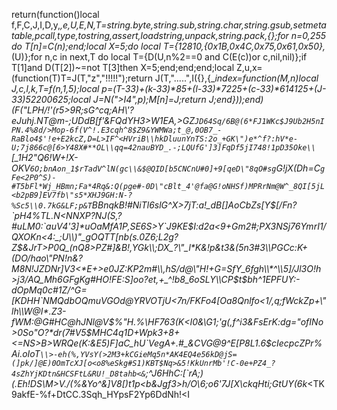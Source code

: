 return(function()local f,F,C,J,I,D,y,_,e,U,E,N,T=string.byte,string.sub,string.char,string.gsub,setmetatable,pcall,type,tostring,assert,loadstring,unpack,string.pack,{};for n=0,255 do T[n]=C(n);end;local X=5;do local T={12810,{0x1B,0x4C,0x75,0x61,0x50},_(U)};for n,c in next,T do local T={D(U,n%2==0 and C(E(c))or c,nil,nil)};if T[1]and D(T[2])~=not T[3]then X=5;end;end;end;local Z,u,x=(function(T)T=J(T,"z","!!!!!");return J(T,".....",I({},{__index=function(M,n)local J,c,l,k,T=f(n,1,5);local p=(T-33)+(k-33)*85+(l-33)*7225+(c-33)*614125+(J-33)*52200625;local J=N(">I4",p);M[n]=J;return J;end}));end)(F("LPH/!'(r5>9R;sG^cq;AH\\'?eJuhj.*NT@m-;UDdB[f'&FQdYH3>W1EA,>GZ`JD64Sq/6B@(6*FJ1WKc$J9Ub2H5nIPN.4%8d/>Mop-6f(V^!.E3cqh^8$Z9&YWMWa;t_@,0OB7_-RaBlo4$'!e+E2kcZ,D=L>IF^<HVriB\\hkDluunYnTS:2o_+GK\")e*^f?:hV*e-U;7j866c@[6>Y48X#**OL\\qq=42nauBYD_.-;LQUfG']3]FqDf5jI748!1pD35Oke\\`[_1H2\"Q6!_W_+!X-OKV`6O;bnAon_1$rTadV^lN(gc\\&$@QID[b5CNCnU#0]+9[qeD\"8qO#sg`G!jX(Dh=C`gFe<2P0^S)-#T5bFl*Wj_HBmn;Fa*4Rq&:Q(pge#-0D\"cBlt_4'@fa@G!oNHSf)MPRrNm@W^_8QI[5jL<b2pB9]EV7fb\"s5*XHJ9GH:N-?%Sc5\\0.7kG&LF;p&T`BBnqkB!#NiTl6slG^X>7jT:a!_dB[*]AoCbZs[Y$[/Fn?`pH4%TL.N<NNXP?NJ(S,?#uLM0:`auV4'3]*uOaMfA1P,SE6S>Y`J9KE$I:d2a<*9+Gm2#;PX3NSj76YmrI1/QXOKn<4:_;U*\\\\)\"_gOQTT[nb(s.0Z6;L2g?Z$&JrT>P0Q_(nQ8>PZ#]&B!,YGk\\;DX_?\"_l*K&!p&t3&(5n3#3\\PGCc:K+(DO/hao\"PN!n&?M8N!JZDNr]V3<*E+>e0JZ:KP2m#\\,hS/d@\"H!+G=SfY_6fgh\\*^\\5]/Jl3O!h>j3/AQ_Mh6GFgKg#HO!FE:S]oo?et,+_^!b8_6oSLY\\CP$t$bh^1EPFUY:-dOpMq0c#1Z/^G=[KDHH`NMQdbOQmuVGOd@YRVOTjU<7n/FKFo4[Oa8Qnlfo<1/,q;fWckZp+\"lh\\W@I*.Z3-fWM:@G#HC@hJNl@V$%\"H.%\\HF763(K<I0&\\G1;'g(,f^i3&FsErK:dg=\"ofIN*o>0So\"O?*dr(7#*V5$MHC4q1D+Wpk3+8+<=NS>B>WRQe(K:&E5)F]aC_hU`VegA+.#_&CVG@9^E[P8L1.6$cIecpcZPr%Ai.oIoT`\\>-eh(%,YVsY(>2M3+kCGieMq5n*AK4EQ4e56kD@jS=(]pk/]@E)0OmTcXJ[o<o8%eSkg#S1)KBT$Nq>&5!KkUnrMb'!C-0e+PZ4_?4sZhYjKDtn&HCSFtL&RU!_D8tahb<&`;^J6HhC:[`rA;)(.Eh!DS\\M>V./(%&Yo^&]V8[)t1p<b&Jgf3>h/O\\6;o6'7J[X\\ckqHti;Gt*UY(6k_<TK9akfE-%f+DtCC.3Sqh_HYpsF2Yp6DdNh!<I
